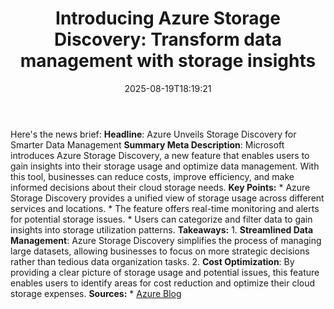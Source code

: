 ﻿---
title: "Introducing Azure Storage Discovery: Transform data management with storage insights"
date: "2025-08-19T18:19:21"
category: "Markets"
summary: ""
slug: "introducing azure storage discovery transform data managemen"
source_urls:
  - "https://azure.microsoft.com/en-us/blog/introducing-azure-storage-discovery-transform-data-management-with-storage-insights/"
seo:
  title: "Introducing Azure Storage Discovery: Transform data management with storage insights | Hash n Hedge"
  description: ""
  keywords: ["news", "markets", "brief"]
---
Here's the news brief:  **Headline**: Azure Unveils Storage Discovery for Smarter Data Management  **Summary Meta Description**: Microsoft introduces Azure Storage Discovery, a new feature that enables users to gain insights into their storage usage and optimize data management. With this tool, businesses can reduce costs, improve efficiency, and make informed decisions about their cloud storage needs.  **Key Points:**  * Azure Storage Discovery provides a unified view of storage usage across different services and locations. * The feature offers real-time monitoring and alerts for potential storage issues. * Users can categorize and filter data to gain insights into storage utilization patterns.  **Takeaways:**  1. **Streamlined Data Management**: Azure Storage Discovery simplifies the process of managing large datasets, allowing businesses to focus on more strategic decisions rather than tedious data organization tasks. 2. **Cost Optimization**: By providing a clear picture of storage usage and potential issues, this feature enables users to identify areas for cost reduction and optimize their cloud storage expenses.  **Sources:**  * [Azure Blog](https://azure.microsoft.com/en-us/blog/introducing-azure-storage-discovery-transform-data-management-with-storage-insights/) 
